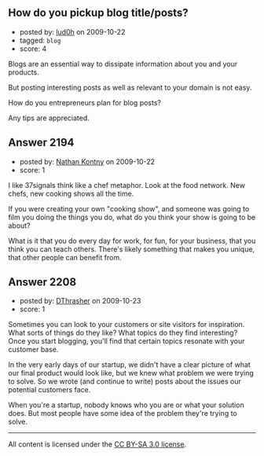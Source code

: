 ## How do you pickup blog title/posts?

- posted by: [lud0h](https://stackexchange.com/users/-1/172-lud0h) on 2009-10-22
- tagged: `blog`
- score: 4

Blogs are an essential way to dissipate information about you and your products.

But posting interesting posts as well as relevant to your domain is not easy.

How do you entrepreneurs plan for blog posts?

Any tips are appreciated. 


## Answer 2194

- posted by: [Nathan Kontny](https://stackexchange.com/users/-1/973-nathan-kontny) on 2009-10-22
- score: 1

I like 37signals think like a chef metaphor.  Look at the food network.  New chefs, new cooking shows all the time.  

If you were creating your own "cooking show", and someone was going to film you doing the things you do, what do you think your show is going to be about?

What is it that you do every day for work, for fun, for your business, that you think you can teach others.  There's likely something that makes you unique, that other people can benefit from.


## Answer 2208

- posted by: [DThrasher](https://stackexchange.com/users/-1/326-dthrasher) on 2009-10-23
- score: 1

Sometimes you can look to your customers or site visitors for inspiration. What sorts of things do they like? What topics do they find interesting? Once you start blogging, you'll find that certain topics resonate with your customer base. 

In the very early days of our startup, we didn't have a clear picture of what our final product would look like, but we knew what problem we were trying to solve. So we wrote (and continue to write) posts about the issues our potential customers face.

When you're a startup, nobody knows who you are or what your solution does. But most people have some idea of the problem they're trying to solve.




---

All content is licensed under the [CC BY-SA 3.0 license](https://creativecommons.org/licenses/by-sa/3.0/).
